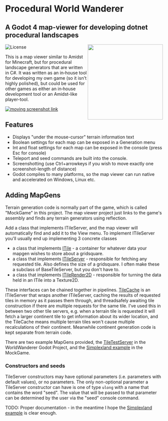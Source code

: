 # Procedural World Wanderer

## A Godot 4 map-viewer for developing dotnet procedural landscapes

<img src="https://user-images.githubusercontent.com/6390507/222958322-390aab7d-98db-4619-be43-c01896880d74.svg" align="right" width="240px" />

![License](https://img.shields.io/badge/license-MIT-green)

This is a map viewer similar to Amidst for Minecraft, but for procedural landscape generators that are written in C#. It was written as an in‑house tool for developing my own game (so it isn't highly polished), but could be used for other games as either an in‑house development tool or an Amidst-like player-tool.

[![moving screenshot link](https://user-images.githubusercontent.com/6390507/222958354-bd3cb6f9-36dc-43ec-9aff-0eb2646bb860.jpg)](https://www.youtube.com/watch?v=-67ixJ2LEjg)

## Features

* Displays "under the mouse-cursor" terrain information text
* Boolean settings for each map can be exposed in a Generation menu
* Int and float settings for each map can be exposed in the console (press Esc for console)
* Teleport and seed commands are built into the console.
* Screenshotting (use Ctrl+arrowkeys if you wish to move exactly one screenshot-length of distance)
* Godot compiles to many platforms, so the map viewer can run native and accelerated on Windows, Linux etc.

## Adding MapGens

Terrain generation code is normally part of the game, which is called "MockGame" in this project. The map viewer project just links to the game's assembly and finds any terrain generators using reflection.

Add a class that implements ITileServer, and the map viewer will automatically find and add it to the View menu. To implement ITileServer you'll usually end up implementing 3 concrete classes
* a class that implements [ITile](https://github.com/Treer/WorldWanderer/blob/master/MockGame/MapGen/Tiles/ITile.cs) - a container for whatever data your mapgen wishes to store about a gridsquare.
* a class that implements [ITileServer](https://github.com/Treer/WorldWanderer/blob/master/MockGame/MapGen/Tiles/ITileServer.cs) - responsible for fetching any requested tile. Also defines the size of a gridsquare. I often make these a subclass of BaseTileServer, but you don't have to.
* a class that implements [ITileRender2D](https://github.com/Treer/WorldWanderer/blob/master/MockGame/MapGen/Tiles/ITileRender2D.cs) - responsible for turning the data held in an ITile into a Texture2D.

These interfaces can be chained together in pipelines. [TileCache](https://github.com/Treer/WorldWanderer/blob/master/MockGame/MapGen/Tiles/TileCache.cs) is an ITileServer that wraps another ITileServer, caching the results of requested tiles in memory as it passes them through, and threadsafely awaiting tile construction if there are multiple requests for the same tile. I've used this in between two other tile servers, e.g. when a terrain tile is requested it will fetch a larger continent tile to get information about its wider location, and the TileCache means multiple terrain tiles won't cause multiple recalculations of their continent. Meanwhile continent generation code is kept separate from terrain code.

There are two example MapGens provided, the [TileTestServer](https://github.com/Treer/WorldWanderer/tree/master/WorldWanderer/src/TestTile) in the WorldWanderer Godot Project, and the [Simplexland example](https://github.com/Treer/WorldWanderer/tree/master/MockGame/MapGen/Worlds/Simplexland) in the MockGame.

### Constructors and seeds

TileServer constructors may have optional parameters (i.e. parameters with default values), or no parameters. The only non-optional parameter a TileServer constructor can have is one of type `ulong` with a name that contains the word "seed". The value that will be passed to that parameter can be determined by the user via the "seed" console command.


TODO: Proper documentation - in the meantime I hope the [Simplexland example](https://github.com/Treer/WorldWanderer/tree/master/MockGame/MapGen/Worlds/Simplexland) is clear enough.
